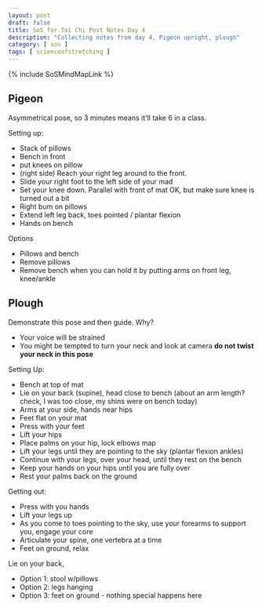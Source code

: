 ```yaml
---
layout: post
draft: false
title: SoS for Tai Chi Post Notes Day 4
description: "Collecting notes from day 4, Pigeon upright, plough"
category: [ sos ]
tags: [ scienceofstretching ]
---
```

{% include SoSMindMapLink %}

## Pigeon
Asymmetrical pose, so 3 minutes means it'll take 6 in a class.

Setting up:
* Stack of pillows
* Bench in front
* put knees on pillow
* (right side) Reach your right leg around to the front.
* Slide your right foot to the left side of your mad
* Set your knee down. Parallel with front of mat OK, but make sure knee is turned out a bit
* Right bum on pillows
* Extend left leg back, toes pointed / plantar flexion
* Hands on bench

Options
* Pillows and bench
* Remove pillows 
* Remove bench when you can hold it by putting arms on front leg, knee/ankle

## Plough
Demonstrate this pose and then guide. Why?
* Your voice will be strained
* You might be tempted to turn your neck and look at camera **do not twist your neck in this pose**

Setting Up:
* Bench at top of mat
* Lie on your back (supine), head close to bench (about an arm length? check, I was too close, my shins were on bench today)
* Arms at your side, hands near hips
* Feet flat on your mat
* Press with your feet
* Lift your hips
* Place palms on your hip, lock elbows map
* Lift your legs until they are pointing to the sky (plantar flexion ankles)
* Continue with your legs, over your head, until they rest on the bench
* Keep your hands on your hips until you are fully over
* Rest your palms back on the ground

Getting out:
* Press with you hands
* Lift your legs up
* As you come to toes pointing to the sky, use your forearms to support you, engage your core
* Articulate your spine, one vertebra at a time
* Feet on ground, relax

Lie on your back,
* Option 1: stool w/pillows
* Option 2: legs hanging
* Option 3: feet on ground - nothing special happens here
